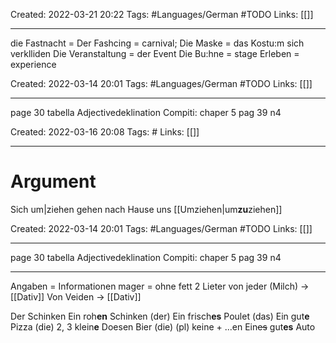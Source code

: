Created: 2022-03-21 20:22
Tags: #Languages/German #TODO
Links: [[]]
___
die Fastnacht = Der Fashcing = carnival;
Die Maske = das Kostu:m
sich verklliden
Die Veranstaltung = der Event
Die Bu:hne =  stage
Erleben = experience





Created: 2022-03-14 20:01
Tags: #Languages/German #TODO 
Links: [[]]
___
page 30 tabella Adjectivedeklination
Compiti: chaper 5 pag 39 n4

Created: 2022-03-16 20:08
Tags: #
Links: [[]]
___
# Argument

Sich um|ziehen
gehen nach Hause uns [[Umziehen|um**zu**ziehen]]


Created: 2022-03-14 20:01
Tags: #Languages/German #TODO 
Links: [[]]
___
page 30 tabella Adjectivedeklination
Compiti: chaper 5 pag 39 n4


___
Angaben = Informationen
mager = ohne fett
2 Lieter von jeder (Milch) -> [[Dativ]]
Von Veiden -> [[Dativ]]

Der Schinken
Ein roh**en** Schinken (der)
Ein frisch**es** Poulet (das)
Ein gut**e** Pizza (die)
2, 3 klein**e** Doesen Bier (die)
(pl) keine + ...en
Ein~~es~~ gut**es** Auto

